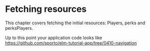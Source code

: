 # Fetching resources

This chapter covers fetching the initial resources: Players, perks and perksPlayers.

Up to this point your application code looks like <https://github.com/sporto/elm-tutorial-app/tree/0410-navigation>